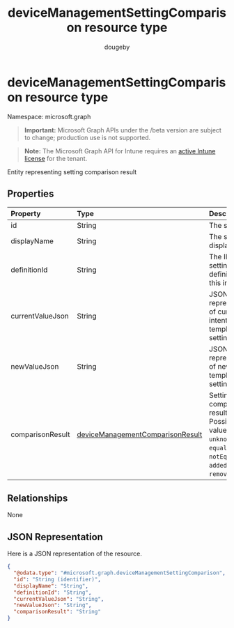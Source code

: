﻿---
title: "deviceManagementSettingComparison resource type"
description: "Entity representing setting comparison result"
author: "dougeby"
localization_priority: Normal
ms.prod: "intune"
doc_type: resourcePageType
---

# deviceManagementSettingComparison resource type

Namespace: microsoft.graph

> **Important:** Microsoft Graph APIs under the /beta version are subject to change; production use is not supported.

> **Note:** The Microsoft Graph API for Intune requires an [active Intune license](https://go.microsoft.com/fwlink/?linkid=839381) for the tenant.

Entity representing setting comparison result

## Properties

| Property         | Type                                                                                                     | Description                                                                                         |
| :--------------- | :------------------------------------------------------------------------------------------------------- | :-------------------------------------------------------------------------------------------------- |
| id               | String                                                                                                   | The setting ID                                                                                      |
| displayName      | String                                                                                                   | The setting's display name                                                                          |
| definitionId     | String                                                                                                   | The ID of the setting definition for this instance                                                  |
| currentValueJson | String                                                                                                   | JSON representation of current intent (or) template setting's value                                 |
| newValueJson     | String                                                                                                   | JSON representation of new template setting's value                                                 |
| comparisonResult | [deviceManagementComparisonResult](../resources/intune-deviceintent-devicemanagementcomparisonresult.md) | Setting comparison result. Possible values are: `unknown`, `equal`, `notEqual`, `added`, `removed`. |

## Relationships

None

## JSON Representation

Here is a JSON representation of the resource.

<!-- {
  "blockType": "resource",
  "@odata.type": "microsoft.graph.deviceManagementSettingComparison"
}
-->

```json
{
  "@odata.type": "#microsoft.graph.deviceManagementSettingComparison",
  "id": "String (identifier)",
  "displayName": "String",
  "definitionId": "String",
  "currentValueJson": "String",
  "newValueJson": "String",
  "comparisonResult": "String"
}
```
